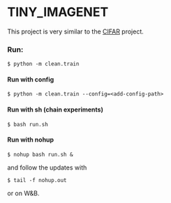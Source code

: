 # TINY_IMAGENET


This project is very similar to the [CIFAR](https://github.com/NullConvergence/CIFAR_ADV) project.


### Run:
```
$ python -m clean.train
```

#### Run with config 

```
$ python -m clean.train --config=<add-config-path>
```

#### Run with sh (chain experiments)

```
$ bash run.sh
```


#### Run with nohup
```
$ nohup bash run.sh &
```

and follow the updates with

```
$ tail -f nohup.out
```

or on W&B.

